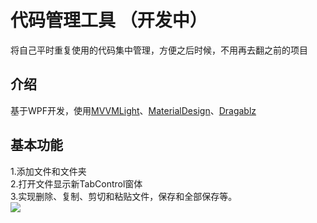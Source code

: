 # 代码管理工具  （开发中）
将自己平时重复使用的代码集中管理，方便之后时候，不用再去翻之前的项目

## 介绍
基于WPF开发，使用[MVVMLight](http://www.mvvmlight.net/)、[MaterialDesign](https://github.com/MaterialDesignInXAML/MaterialDesignInXamlToolkit)、[Dragablz](https://github.com/ButchersBoy/Dragablz)

## 基本功能
1.添加文件和文件夹<br>
2.打开文件显示新TabControl窗体<br>
3.实现删除、复制、剪切和粘贴文件，保存和全部保存等。<br>
![](https://github.com/goensin/CodeTool/master/CodeTool/Image/screenshot_1.png)
